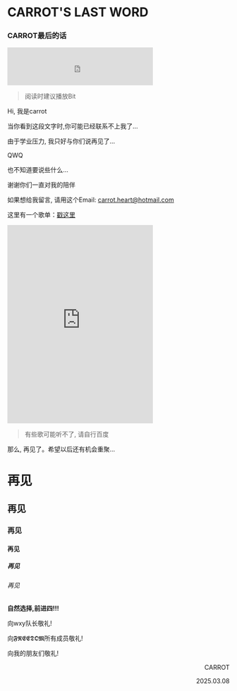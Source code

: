 # CARROT'S LAST WORD 
### CARROT最后的话

<iframe frameborder="no" border="0" marginwidth="0" marginheight="0" width=330 height=86 src="https://music.163.com/outchain/player?type=2&id=1325630938&auto=1&height=66"></iframe>

> 阅读时建议播放Bit

Hi, 我是carrot

当你看到这段文字时,你可能已经联系不上我了...

由于学业压力, 我只好与你们说再见了...

QWQ 

也不知道要说些什么...

谢谢你们一直对我的陪伴

如果想给我留言, 请用这个Email: [carrot.heart@hotmail.com](mailto:carrot.heart@hotmail.com)

这里有一个歌单：[戳这里](https://music.163.com/playlist?id=13601353853)

<iframe frameborder="no" border="0" marginwidth="0" marginheight="0" width=330 height=450 src="https://music.163.com/outchain/player?type=0&id=13601353853&auto=0&height=430"></iframe>

> 有些歌可能听不了, 请自行百度

那么, 再见了。希望以后还有机会重聚...

# 再见
## 再见
### 再见
#### 再见
##### 再见
###### 再见
**自然选择,前进四!!!**

向wxy队长敬礼!

向𝕱𝕽𝕰𝕰𝕯𝕺𝕸所有成员敬礼!

向我的朋友们敬礼!
<p align="right">CARROT</p>
<p align="right">2025.03.08</p>
